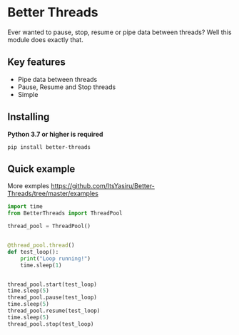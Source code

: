 # Better Threads
Ever wanted to pause, stop, resume or pipe data between threads? Well this module does exactly that.

## Key features
- Pipe data between threads
- Pause, Resume and Stop threads
- Simple
## Installing
**Python 3.7 or higher is required**
```
pip install better-threads
```
## Quick example
More exmples https://github.com/ItsYasiru/Better-Threads/tree/master/examples
```py
import time
from BetterThreads import ThreadPool

thread_pool = ThreadPool()


@thread_pool.thread()
def test_loop():
    print("Loop running!")
    time.sleep(1)


thread_pool.start(test_loop)
time.sleep(5)
thread_pool.pause(test_loop)
time.sleep(5)
thread_pool.resume(test_loop)
time.sleep(5)
thread_pool.stop(test_loop)
```
